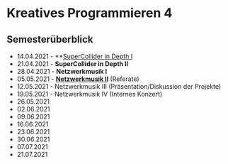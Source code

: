 # Kreatives Programmieren 4

## Semesterüberblick

* 14.04.2021 - **[SuperCollider in Depth I](01)
* 21.04.2021 - **SuperCollider in Depth II**
* 28.04.2021 - **Netzwerkmusik I**
* 05.05.2021 - [**Netzwerkmusik II**](04) (Referate)
* 12.05.2021 - Netzwerkmusik III (Präsentation/Diskussion der Projekte)
* 19.05.2021 - Netzwerkmusik IV (Internes Konzert)
* 26.05.2021 
* 02.06.2021 
* 09.06.2021
* 16.06.2021 
* 23.06.2021 
* 30.06.2021 
* 07.07.2021 
* 21.07.2021 